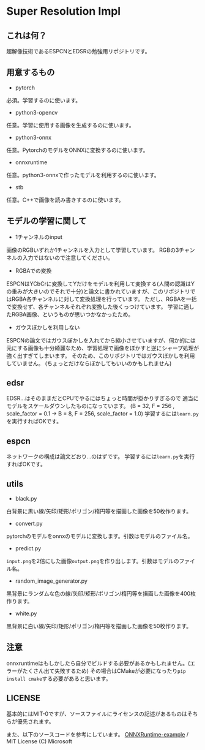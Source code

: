 # Super Resolution Impl

## これは何？

超解像技術であるESPCNとEDSRの勉強用リポジトリです。

## 用意するもの

- pytorch

必須。学習するのに使います。

- python3-opencv

任意。学習に使用する画像を生成するのに使います。

- python3-onnx

任意。PytorchのモデルをONNXに変換するのに使います。

- onnxruntime

任意。python3-onnxで作ったモデルを利用するのに使います。

- stb

任意。C++で画像を読み書きするのに使います。

## モデルの学習に関して

- 1チャンネルのinput

画像のRGBいずれか1チャンネルを入力として学習しています。
RGBの3チャンネルの入力ではないので注意してください。

- RGBAでの変換

ESPCNはYCbCrに変換してYだけをモデルを利用して変換する(人間の認識はYの重みが大きいのでそれで十分)と論文に書かれていますが、このリポジトリではRGBA各チャンネルに対して変換処理を行っています。
ただし、RGBAを一括で変換せず、各チャンネルそれぞれ変換した後くっつけています。
学習に適したRGBA画像、というものが思いつかなかったため。

- ガウスぼかしを利用しない

ESPCNの論文ではガウスぼかしを入れてから縮小させていますが、伺か的には元にする画像も十分綺麗なため、学習処理で画像をぼかすと逆にシャープ処理が強く出すぎてしまいます。
そのため、このリポジトリではガウスぼかしを利用していません。
(ちょっとだけならぼかしてもいいのかもしれません)

## edsr

EDSR…はそのままだとCPUでやるにはちょっと時間が掛かりすぎるので
適当にモデルをスケールダウンしたものになっています。
(B = 32, F = 256 , scale\_factor = 0.1 -> B = 8, F = 256, scale\_factor = 1.0)
学習するには`learn.py`を実行すればOKです。

## espcn

ネットワークの構成は論文どおり…のはずです。
学習するには`learn.py`を実行すればOKです。

## utils

- black.py

白背景に黒い線/矢印/矩形/ポリゴン/楕円等を描画した画像を50枚作ります。

- convert.py

pytorchのモデルをonnxのモデルに変換します。引数はモデルのファイル名。

- predict.py

`input.png`を2倍にした画像`output.png`を作り出します。引数はモデルのファイル名。

- random\_image\_generator.py

黒背景にランダムな色の線/矢印/矩形/ポリゴン/楕円等を描画した画像を400枚作ります。

- white.py

黒背景に白い線/矢印/矩形/ポリゴン/楕円等を描画した画像を50枚作ります。

## 注意

onnxruntimeはもしかしたら自分でビルドする必要があるかもしれません。(エラーがたくさん出て失敗するため)
その場合はCMakeが必要になったり`pip install cmake`する必要があると思います。

## LICENSE

基本的にはMIT-0ですが、ソースファイルにライセンスの記述があるものはそちらが優先されます。

また、以下のソースコードを参考にしています。
[ONNXRuntime-example](https://github.com/microsoft/onnxruntime-inference-examples/blob/main/c_cxx/MNIST/MNIST.cpp) / MIT License (C) Microsoft
